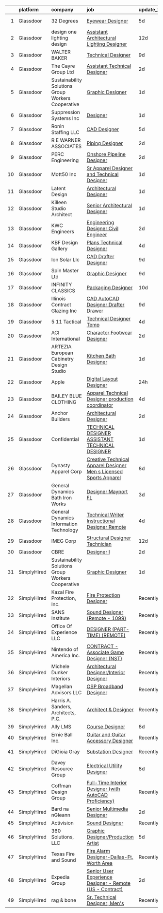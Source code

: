 

|    | platform    | company                                            | job                                                                                                                                                                                                                                                                                                                                                                                                                                                                                                                                                                                                                                                                                                                                                                                                                                                                                                                                                                                                                                                                                                                                                                                                                                                                                                                                       | update_time   | location            |
|---:|:------------|:---------------------------------------------------|:------------------------------------------------------------------------------------------------------------------------------------------------------------------------------------------------------------------------------------------------------------------------------------------------------------------------------------------------------------------------------------------------------------------------------------------------------------------------------------------------------------------------------------------------------------------------------------------------------------------------------------------------------------------------------------------------------------------------------------------------------------------------------------------------------------------------------------------------------------------------------------------------------------------------------------------------------------------------------------------------------------------------------------------------------------------------------------------------------------------------------------------------------------------------------------------------------------------------------------------------------------------------------------------------------------------------------------------|:--------------|:--------------------|
|  1 | Glassdoor   | 32 Degrees                                         | [Eyewear Designer](https://www.glassdoor.com/partner/jobListing.htm?pos=126&ao=1110586&s=58&guid=000001822efa6ac49942864190e6a3c1&src=GD_JOB_AD&t=SR&vt=w&ea=1&cs=1_2201c878&cb=1658645539928&jobListingId=1008012148780&cpc=2F9DD8B511C89582&jrtk=3-0-1g8nfkqndk27l801-1g8nfkqnu28d1000-e171888724c4744a--6NYlbfkN0BK9GXDcakwdiqmeo8o-2GvkYnmPkq7xevAHdeF_847qtWIb67PS4cSEboSHorPJRDQoaqcUy-3L0yhtCuG0Dr00QbuvsAT9k9_vGsKOvIT62hwB4leGfVJbxAEb7m3iG1ynuz_rrQmmFlyplda9327a5hbsHctmm29ZdRUsBLc9kGi8jmAyZaXyN11sPajql3rEeMCfaPl3RQ3wDzmfZ-CsEtaYNEJ2ZovYMAMIiAMZyy-g8OirKip9RGstxk4Cth29SagHJFafWRNMZfCEtGlZqmbRC1EgR_rT6TSV0wV9XSRgQPjjwiLrbdFQnEGUge-jEX9sY-EIE8Z24cA9gS5l8XeW1TuidTqhwpXfesYFH9w8U-r-sIghfBarlC6jpBYNEiM8YLgTSAvNurb9b4By5uzTHkXI4OOWOVwtqm_-vQPnJqK8p-1TF0XktvRzGfIcP-Dmyo4YI9-P4VngHOKsJEnqXjezY86gdI3IbLMPg%3D%3D)                                                                                                                                                                                                                                                                                                                                                                                                                                                                                                   | 5d            | New York, NY        |
|  2 | Glassdoor   | design one lighting design                         | [Assistant Architectural Lighting Designer](https://www.glassdoor.com/partner/jobListing.htm?pos=123&ao=1110586&s=58&guid=000001822efa6ac49942864190e6a3c1&src=GD_JOB_AD&t=SR&vt=w&ea=1&cs=1_b9e47b58&cb=1658645539923&jobListingId=1007997987199&cpc=965F231502A4159E&jrtk=3-0-1g8nfkqndk27l801-1g8nfkqnu28d1000-4c0aedf0e6fda878--6NYlbfkN0AS3oPsAAmCngCu4U51_2RxXyfS7TdWOFtWPOafNW52IyXYw5TLhjvsfcj4TZXJQ1zzH-20UfmQkxAIcMdSZrXDm9Ky1KN2JJcuidamg9Y5Fjz8MusjrzVrZqZC3xmTcMViLY6S1sPu1OtTCAmJZ9fgswCdoOnB-Ca27neAVfFiANR58DfgrARn93_2WRZQ-tZP1mwGW3DQu7eGEKXQU4OWavzy0g6ssSrT3tgulpx22rtwCf2bxUE_VBb7dftU9ONnIHrp_aVduKvJoeDHBhdpDy7LfPUY93wrOO2kM-nqwZIUir2uKdWVsx4wkH5sbvl7Enu7kpVUMmOqZG80-IZ_ahD7rM5zqy_-TPOJY_LwEx-UGJyLkKrXX3k2-mwxZfoDwltD5AwQNl1Ue9IUM-YbAky_kLRbAQwWoQqaXQNsK74G3mgem51nc8mqkNkUHOHy7EA8-40h4yK9fBRAd3o3AeTp3F4D0RnK5Ozp_DEpwVEqxCXQblScI85Wvd3mB_Jdrmf8BdMHPcQgg7_Wmh2huxsvVcpbyfA%3D)                                                                                                                                                                                                                                                                                                                                                                                                                        | 12d           | New York, NY        |
|  3 | Glassdoor   | WALTER BAKER                                       | [Technical Designer](https://www.glassdoor.com/partner/jobListing.htm?pos=106&ao=1110586&s=58&guid=000001822efa6ac49942864190e6a3c1&src=GD_JOB_AD&t=SR&vt=w&ea=1&cs=1_b8acde33&cb=1658645539921&jobListingId=1008005332025&cpc=D5E11A5BC695825F&jrtk=3-0-1g8nfkqndk27l801-1g8nfkqnu28d1000-16b3193b0ede4e7f--6NYlbfkN0A1-j4u96m2xyqoeIWnPoR7_J4x_bs5PQ-S-7T73NKrWs1ICRAWkHF7n2wd2ehqD8mDuGAT67GNun9A0CDmgBq9KSGfgngPpHkvvyaAc0N8118XMNXDUARQgpqAiZ1AtpVDpoLLrYWxJ2obS0RKBKzT3HjfD14k6Li0J2v4QPvvVLY-SKT17o0jyTgbZ5N5XPEoa1uGQT07Ur4egPNFHFGJgYgzRASAGPuDDFAAW8vg7fd2cOTJUhmtGbC58kA8r9-pJviDSgnJ2cNVhvDF-cAbEnE6gYCLgSDC3_80GU1PUCPin_-StYRaT0qyexxGaBZZpIOZ1JplbgYUE4YbEvxLAG0IGGo3wax_hwnM1bSJrAdiMiDqY5ARF37H1UKBgcVMUGkiDwY-LG1Waz5MIppgSQtE_yWA0kQViILKH90k5I98VnuHbsLomLGC9JUDCbDW28nL9B8jjVLI_tKRKX98ASd3ATH4woLyYLXxLfwXIxtch56btwNC)                                                                                                                                                                                                                                                                                                                                                                                                                                                                                             | 9d            | New York, NY        |
|  4 | Glassdoor   | The Cayre Group Ltd                                | [Assistant Technical Designer](https://www.glassdoor.com/partner/jobListing.htm?pos=109&ao=1110586&s=58&guid=000001822efa6ac49942864190e6a3c1&src=GD_JOB_AD&t=SR&vt=w&ea=1&cs=1_4c363963&cb=1658645539921&jobListingId=1008020690411&cpc=88C71AD61D38E582&jrtk=3-0-1g8nfkqndk27l801-1g8nfkqnu28d1000-fda2dd4ec6e10309--6NYlbfkN0Af7IH--f52cTUDwFMUanxXcd3NiV5wYJyzlyk1G5yREYcHNsx28vaPgZa_TGwNprhq9kacK8RvVpo5a9q8FWpFW4X7-XTJzlfTwhv6w9e9iHlhYfJLa3GwERkvHZkeywxjJPuriCQoz4RMhWnIXB_nG_EUB4QCsVgDz-96laUsLm_oodOV4IP7fDnLzAzN_S8b184q_VxNPpqBPgv4qauA8aEQQxvyZUFXeueMwmjaaOekRxi-DFoVVDTOKHfP6ezR-G-4OLscSdGhfhDXEKynLVpsHsWTthgjezA29s-W06mlMiLJHV2lZdPhLOcX7i-uRdNtAdJny5Xs6qYrDEpUY2i_nSqiDK9rbSPSZHWbiJDpoEVilwlKmzd6HgY3sFNTiwTKmp4KII0Ad6tcImfw4oLQtuqAaqIk-aG3EuZZMtBnyL04fJyrIIneGiS24N8BMk8Kdjmr5QIt2PU3sTAi5THJjMIvM9g_yHBzDJ-LZkF5zhguC0-TgDqrq-WiO7aiLaKs06uVkA%3D%3D)                                                                                                                                                                                                                                                                                                                                                                                                                                                       | 2d            | New York, NY        |
|  5 | Glassdoor   | Sustainability Solutions Group Workers Cooperative | [Graphic Designer](https://www.glassdoor.com/partner/jobListing.htm?pos=128&ao=1110586&s=58&guid=000001822efa6ac49942864190e6a3c1&src=GD_JOB_AD&t=SR&vt=w&ea=1&cs=1_936d9f16&cb=1658645539929&jobListingId=1008022285811&cpc=32EE424DE2B657EB&jrtk=3-0-1g8nfkqndk27l801-1g8nfkqnu28d1000-019f68c7207ca2ce--6NYlbfkN0DtdU5R-ToAv2xdkvsd8oJSGFfCO0ehaV5AhNAfMTO2EKkvNUCxhAZVh8FTJJJQ-LBSbytpXPmxJ0mLM8l84vRo2UWrtIQrGi44zkJfGC3AnQeNqyx7D3s893Qjt-lzv12RlHkYPDqg-XyIqYP2T_z-NX2u93bhcMFidKPlRa8IuStN2NtQ4e6qfwH0Y0BYjraf7MUoffbQEQADmmTHMZSLZjeJiQzxndGyD0ZJ6NeojaZP9pV216AojDkVFNlceuX2OMlTZUQLsYi-8TZ4xJERzWJXRAKWDLAHu3u_7BhQwfm9aCJBYDkzltXo0AQaHy3T8-CubVxvutFUGXfFalAm-izz1UzP4PeKEm7UsmdmoYMJ3UGQaisTeE7MTkXC-COwE23wylSvtVbjazwMhcSeE9QqmT-C78DdQ82Sat4X9uS2EPpZo5nTK_a0xs0OALStDmjuwQKNNjm_XaMNPngwKtzFcZEKjZ75QCHnWtHmS0iuGh7ZRf9RajsbDHBK1JI%3D)                                                                                                                                                                                                                                                                                                                                                                                                                                                                                 | 1d            | Remote              |
|  6 | Glassdoor   | Suppression Systems  Inc                           | [Designer](https://www.glassdoor.com/partner/jobListing.htm?pos=127&ao=1110586&s=58&guid=000001822efa6ac49942864190e6a3c1&src=GD_JOB_AD&t=SR&vt=w&ea=1&cs=1_11a48c19&cb=1658645539928&jobListingId=1008023251214&cpc=EE119509A2DB00C7&jrtk=3-0-1g8nfkqndk27l801-1g8nfkqnu28d1000-d0ad6ba0cc52197e--6NYlbfkN0BqMcTGxSmy2DCibIornqcAeUmmnE1iO6zpiC814saN_3-EpAJwwzKbXxZjEuoX6K2IGSu5WPT7i1D_dOnpKIKDRTJwsnUmM6aCgqrpL_0pVe61N3yQHZF9jAyg0TRIa73-3JjoqQIckOVj4qGhD1neHsaPZ9O9uJbFtlDIyKNTnxrz6h6UtnFT5Fkhvm2z4YtEtrHVdM15V5Aqt4QQwaJyb0QW4uzpPK2Sgs66WjlJS8Dnd47CRZ6KdhTTCZSMObmIq2COhzzdId8beCSUbwSRGj9AUWa4lwcRZeqSUBU3HDB7lePyMsl8WFcHlvhlhglBNLhIxtVuzWi_YTfaabUK_0ALRkGKeLk9ui3dGhXaduVKslmAg0WkOyOg9A6GhtAmqdJ-yaS2zJc-o5qVcY20KEOtbT4E5blI84PFHoaTY7pc65_FCKI2uCvHETfrds0LxdnaqkdiBKpZ2zG7d5peDNmHpx-1I0t4RUCgN17GZO-M3vEf-kyu_Y_SdMY5mQN4Pm93Mi1P9w%3D%3D)                                                                                                                                                                                                                                                                                                                                                                                                                                                                           | 1d            | Breinigsville, PA   |
|  7 | Glassdoor   | Ronin Staffing LLC                                 | [CAD Designer](https://www.glassdoor.com/partner/jobListing.htm?pos=120&ao=1110586&s=58&guid=000001822efa6ac49942864190e6a3c1&src=GD_JOB_AD&t=SR&vt=w&ea=1&cs=1_8d7b8dd2&cb=1658645539922&jobListingId=1008012367436&cpc=A5A1FAFC3DFA52A8&jrtk=3-0-1g8nfkqndk27l801-1g8nfkqnu28d1000-f5f0d98785a912ea--6NYlbfkN0BCRg4OVv4791sr4Jlj8qOTFOmq5-M5ibK_s-nQ81gikVAQJmKBur4aNDhrDSqsRYvWukbn7rfNqExK1AnOxvBHBv2iaUJnYNRJ-dYmcc4FgdF7PJFX90Yd5rtfYbZYJX-EKXFG2rr1YboLj9rZwhqftJheUHoCTGdN5NTlVbTlHy0RQPCL_5XP_QOmQTpkY8-5GeLGMXTfx5dLNmPAnXeyeF41QFa_XMgfsglERdToDmQqFPJVb8sAdcXGM0jiNup5Vb6qSekHAG55_uNchWAUFavVLeppX9upPnp9NpNAK20PP7B1QZfo_LR0J1qpeZkTGs2JtdYrkMR788G4AoZDLpPzzxpoI1RXBW39XoH7ebps-g_rbSz92XchdaY_0bFM9xqM2KE27vpsjL5zMwVVezZNAUU-jY4q-HH27ndquQM_GoUf8oi0qciMn8_IIYx7DkhTBxb-Fdoc7muG2Q1_0bL5YRQXqUkWRKyt-RhfqbjXxQR1oN8i4Uqe7tv1GD36VqK8IUHRUw%3D%3D)                                                                                                                                                                                                                                                                                                                                                                                                                                                                       | 5d            | Sheboygan, WI       |
|  8 | Glassdoor   | R E  WARNER   ASSOCIATES                           | [Piping Designer](https://www.glassdoor.com/partner/jobListing.htm?pos=112&ao=1110586&s=58&guid=000001822efa6ac49942864190e6a3c1&src=GD_JOB_AD&t=SR&vt=w&ea=1&cs=1_000b7aa3&cb=1658645539921&jobListingId=1008019947408&cpc=E2C5BE163A50592C&jrtk=3-0-1g8nfkqndk27l801-1g8nfkqnu28d1000-7cde49bf8bacb69a--6NYlbfkN0Bi-g4OEguhQEx4pjzkmulzkFDPdVMQm6g82nLRMcVRUCP1A29PFGK45UTfgv2NbwndVih_z5_gNORbWKEVRzacr99rJkLqNKD4_5iSk24h3kiIN0Lke2IzrxpsMLBbWeXW-FB4IE1ZQ9P8sWijzmj1fz0qezVg2Tpuvh5bVqp3M4srQOP9w7dXm90hgUNVP-wfw9T6ktUbzHLTyolqjTbgKko9ahXK2oMJUL6isp0UN4KCHPGS0f__4ePTP7_1GEtl790I--4mn_2EC0j40cvtYMY-Y4ttONUymFYuWnQ7AypBwqhANJ8uFFAWSFh_GU6oSht4f1dYL4JYV6F0jWfYIlHGC7jCdumslq_zbvUn0RtB6C-Yat0sc8v1sqsFXVYoh4AZQOl7j-pqpr_ru6LhCCEM0DqQM-j9gVg4Xhw_03Ot_UdD6Y47bofajCU3V16ubu9o01H588JdWG5CQL1bBnoZfUazykL2F5ebiORDzGAe1la3PZT7OzoJfYVRFOjcV64H6aH-ZQ%3D%3D)                                                                                                                                                                                                                                                                                                                                                                                                                                                                    | 2d            | Westlake, OH        |
|  9 | Glassdoor   | PERC Engineering                                   | [Onshore Pipeline Designer](https://www.glassdoor.com/partner/jobListing.htm?pos=103&ao=1110586&s=58&guid=000001822efa6ac49942864190e6a3c1&src=GD_JOB_AD&t=SR&vt=w&ea=1&cs=1_d7a9796f&cb=1658645539920&jobListingId=1008019994428&cpc=D6AB5FEBBCFA391C&jrtk=3-0-1g8nfkqndk27l801-1g8nfkqnu28d1000-74af8b054d18c736--6NYlbfkN0BzyIYrTMR_AjNKh_kvAG8N613gtHPANQ3sdLTkrtBd-_2lJjTOPLgnyYal9o_mhV3P7-5JcILHiO-Apak60WrXgsq_GIyQgDqm_-vevQFqTJuwsse3ueYBjddfbl6cvBsBDMAo_D7GVw3rcasWRDXTAcMONXbusmgk8D-BLhAEVD5DzW5X4l8OiiIHqZK6ItDvtR0ZU05U_zw-YsZ25NijRfP5iRjIuprtB4MBef5fDWeUx5jZI8OFDwlIjAfYzSJ8H-TvzaDycgUyutdZDQgQYtIIztZTnU3Alf0F-hqUS4yPrFnVcbvODd0spx1nb3g8z4Wp18C_8RXSRdH_tr_KHb1lDm7ysrAGSs4pdZ5ejmlz1MR5AlMA3SXiUwHOe8slzhanwb4HHyg-I4zNdDjjOfwFbywRNIgtRg2RbJs2euDXtDLCapuClAx1dsy8bt_DD-0kNGufaEWgRi7UUwpaaGIQvVm9clgSePB6H8J_zt-igCTY9sl-ZIsEwbexHYg286RGQ-1JQg%3D%3D)                                                                                                                                                                                                                                                                                                                                                                                                                                                          | 2d            | Fort Worth, TX      |
| 10 | Glassdoor   | Mott50 Inc                                         | [Sr  Apparel Designer and Technical Designer](https://www.glassdoor.com/partner/jobListing.htm?pos=101&ao=1110586&s=58&guid=000001822efa6ac49942864190e6a3c1&src=GD_JOB_AD&t=SR&vt=w&ea=1&cs=1_9205a456&cb=1658645539920&jobListingId=1008023205977&cpc=84F6272240D5A0B4&jrtk=3-0-1g8nfkqndk27l801-1g8nfkqnu28d1000-fd0557d388e8bd48--6NYlbfkN0CvahHJL5dpwIe5nlYo2UZJB8CTXAEl9vJAxrd3EfdRQZCQxlxyb4iR2-K3g2AnPEnFE9WsxuZriU027Q73z5wBx3mqxIYs6SQuroHJStv9_sCo0afY9pHLZhXGxCZW7oNSci13GVZO4hzeubdbdabFnYNWFswLRolKiNUrUnaJ4IAVVjs9r_1o55S3uGEtl8nnzpKjOxWfWgH0gNOUagygJrw6pp4UP0SOK5YKlOMWY4OibHL2_ZRn3Fdc_vankwMkO00-UXUJyLyPV3Uuk4o5x5il0kmktM3xD3_PD8AuHEYfYWRL87Z-0WxKsCuPs_bqpnsZivO1NXgHBhnhAdXVcvXe_M9iWee2fMCkrCCH-OvMuphT8K5yFwgtmsaDbCRzYVoGwbNJvVkQ__H6-Mx1M-IlHqmjL_2rdt_N0K2aO_e49fZO8WQO1GS5E8m8qRKxJj5JQEIubZubJN6Eg-ptzQKYqQKQr63nIy7zfQH2qXp3T8fWcFcahiZfbB4bsHVC8H6XvoQmiQ%3D%3D)                                                                                                                                                                                                                                                                                                                                                                                                                                        | 1d            | Minneapolis, MN     |
| 11 | Glassdoor   | Latent Design                                      | [Architectural Designer](https://www.glassdoor.com/partner/jobListing.htm?pos=107&ao=1110586&s=58&guid=000001822efa6ac49942864190e6a3c1&src=GD_JOB_AD&t=SR&vt=w&ea=1&cs=1_0b4da6ae&cb=1658645539921&jobListingId=1008023742757&cpc=52725735DB973D8E&jrtk=3-0-1g8nfkqndk27l801-1g8nfkqnu28d1000-6f8b05e5382d3198--6NYlbfkN0D5EoDI19pzLD_ZoAvoqM1-O9qeTV9KvYbDAr1-bMzVcQf2IFddxPxdSu2c9cH2Ky_-jkPFuR6YPnPFv44OrvXOeH1O88suXTP385K9pinhdENiErGaL8WO3A29A_FPDPGtIM4arhZRwhIy_E9gucNS5DPs3Si2tB3byhPqwLp5_07b9-wvQ1a9C_qqPkvL_rnfZfzIb4u8AaBwOcGts9Qc7Iy2gpsZBmAM29Rhlwe8H53veZ6nl-0RtG7fuK__gMGYAjepMTNrpBrn2tjIUjlzZ3ZP68Ooqeoyx8nLOJPmCAOo9H6trkYr3PQ7LC9mNLPALhR0ldFJsUms-fBe_90lqUCoXOVfz_1J8F0L11K3-8dxoUIK9ClE_wT3ZciFl4aTtFLJFLg6J5RDA0M6OPeFdQ6bhTye1a0gMDWhetgz5KFFKxMc7tihlGdvZPb2fCvgwGlaHSs3JRN48enCZMeEIoKqFQ8Z2md6jFvrs9VPxv-gYeVawIj7-1qEiLyhRvkXLTVLb9wTzA%3D%3D)                                                                                                                                                                                                                                                                                                                                                                                                                                                             | 1d            | Chicago, IL         |
| 12 | Glassdoor   | Killeen Studio Architect                           | [Senior Architectural Designer](https://www.glassdoor.com/partner/jobListing.htm?pos=113&ao=1110586&s=58&guid=000001822efa6ac49942864190e6a3c1&src=GD_JOB_AD&t=SR&vt=w&ea=1&cs=1_bdbbba46&cb=1658645539921&jobListingId=1008023297178&cpc=7EF4045EBFF25D00&jrtk=3-0-1g8nfkqndk27l801-1g8nfkqnu28d1000-041f217c2377307f--6NYlbfkN0A953Z9EfJZc5Z9y7Wb0NkuJO-5BBnqXCJSieP3bN3oT3pD2vzfTR735dK-UEJdLouee40J6y_dOz5gXnCxL-gIsryEYjFoYxLhQv-U7vCmFQ77iwfbPYM1YVKRjaXzGkVH32hk346_HA7Qgqnp_KjEbxz0-NyJ3ullPPebvzHUTUs5YfRbskRUhoXJQk-EZFqFXr90D4wNb0dRBjHmad3uVLWjaJpzMa6uS_Aotg8hcBHaN9kyhINzBiE7TUu6BgIOdC1An6FAbcYYM1p9ZpUbudoryaN0-L9Qn5xx7_zalM4X3cx96EZGOa33okKeq_sTILEkFn_K3Dd97DAPvxq_VymVSUYC7egs8PiuhKO_noi653xANPpbyPuarq-_tMwGPN9ivza_-q_PiD2fiJSEhDVvFgXDTeaQuFwtEwt839J1iNnMhRd3ia4cFpI22hMmWa0qfSXktWOXRJIXZFuL1Q838XvVdHn0RrOBfK4xpNneFZNmUbMZ5X5-VQlgDwB1qUAisPQD6g%3D%3D)                                                                                                                                                                                                                                                                                                                                                                                                                                                      | 1d            | Saint Louis, MO     |
| 13 | Glassdoor   | KWC Engineers                                      | [Engineering Designer   Civil Engineer](https://www.glassdoor.com/partner/jobListing.htm?pos=130&ao=1110586&s=58&guid=000001822efa6ac49942864190e6a3c1&src=GD_JOB_AD&t=SR&vt=w&ea=1&cs=1_3db6fa96&cb=1658645539929&jobListingId=1008021508160&cpc=18B9B60E52E5A655&jrtk=3-0-1g8nfkqndk27l801-1g8nfkqnu28d1000-d97dd09f78cb1676--6NYlbfkN0BzyIYrTMR_AjNKh_kvAG8N613gtHPANQ3sdLTkrtBd-_2lJjTOPLgngOB7UFadsqZEQzM0ZScrUU3NV2in_8h6L7OdMQXKptdC7LQC4YCGuIyur-5KCkfEMkw9OYfy9lW-qhrVSfeO8OnuoxnXm5WVTs_qnhqe6SMz5GypkoHDhOJ9CSG1KVYS-zXmDZSyRvWDmGz8adI4qxuvDSbgAmEkJfVFFLKyiPM0l9PyXXdq_J0_YrQvBen8OWdbBOGKsxKwn9TONHPPBwO2U2HkI65-tWf_8OhHCK9zdWSxl67Q4oUwjkX4WvXmxK0vP-A7hCYKjEDUusWqP9gH80Mu2CVzS5XGyJar7W4RyGokRX0hB_gRdwSwH4-SXr-a3Am9LHOs9Bzm5Opt12vP3D-hO4RP9lZ1CzaAWS65PLnNXSc_DnzM1CvZN8NzZvoi2i8owQnhs7vttZcNaM-7WV1whBsH52Xv3a-JERR-SepN1cbH-NoYxLvbOtjyiAThla8J4LGXP7-anje24Q%3D%3D)                                                                                                                                                                                                                                                                                                                                                                                                                                              | 2d            | San Marcos, CA      |
| 14 | Glassdoor   | KBF Design Gallery                                 | [Plans Technical Designer](https://www.glassdoor.com/partner/jobListing.htm?pos=102&ao=1110586&s=58&guid=000001822efa6ac49942864190e6a3c1&src=GD_JOB_AD&t=SR&vt=w&ea=1&cs=1_e3d78104&cb=1658645539920&jobListingId=1008014386807&cpc=C1D13FDE3EA2B7B5&jrtk=3-0-1g8nfkqndk27l801-1g8nfkqnu28d1000-a02719d663393077--6NYlbfkN0DVUcvT_sFMWIqL-DkMRsFTI8OKhNrpxs1RTlvItKB_JgvqPGbKtu-B7ILsAAjGJYZsPgJR5Z7pJbuTTyH2iTIKvPdxo7mj6Tp9kh4rR9410Qxi2gNPbLo3ujD_dw6Dm4B0TcKkyWE3pZ6k-mB0m8eocAhLKJFRqtM4ny-J1D92y_AjJjUTRv7xwtS5TQJXsFUD-pfE1ZvxsNv7RxyfhVWE1_0nPIBUK0bgmt_-LXX2T3xASVZfjqLaPG-sofDhlOMhCuVmKps5WCc7cSWDNKP_SMAd3ZKJMeDZ6xU34EW1UWJu2PVycFjBgeVCK8HhWNrVK9PreFT04CkLSOXVsYJ98NRmyBAa2j0k7-TDJGRsoJ9zHAWau01Etbwu2ooSGyitCUZGbjQzWnLCWzwm21g5zmefVwi6g7CN4upYuziEOHPqnwwK4sUGgno7yJpFDvESQ61MOwYPN8vWDuPNaJEGPp8TfUltsNfzBWHQOM3BAa8XsxNqgJxOoR3bCk7eCxs7xPCq-k5TIw%3D%3D)                                                                                                                                                                                                                                                                                                                                                                                                                                                           | 4d            | Maitland, FL        |
| 15 | Glassdoor   | Ion Solar Llc                                      | [CAD Drafter Designer](https://www.glassdoor.com/partner/jobListing.htm?pos=108&ao=1110586&s=58&guid=000001822efa6ac49942864190e6a3c1&src=GD_JOB_AD&t=SR&vt=w&ea=1&cs=1_9e1b6b5d&cb=1658645539921&jobListingId=1008006384490&cpc=60C6108625952AF3&jrtk=3-0-1g8nfkqndk27l801-1g8nfkqnu28d1000-4bcdbe41f51d7c66--6NYlbfkN0AltJ253pYd7wDA5Y2c0vzit8wethq8AtlNTe4srNQsaAV7ZqsBILNVLB7WjnJUqRYw-Jbyi0sxbSWKyG--0R1NekdwuZvGHmiYTVXIQL0S8g91UnC_H5xx3NLyh-SImS_mwaM8wTLUcivmx1jRzm-VEjjUO_9pr86G4ulpNKBhkVewb8OOCjvGtakzWGt4yLVs5sD-SLhGvaV0MmUWNm20DDARRuf6OzPM0vERKyrr8vo3BSY_AvdXfWFzMitp4Zk6pKuEQXqcit4QCEIf2AC9Jk7wn4PpByrS4cX3GUqyKKGmPwq3j0ICOld5hbbS6TPCCl0lG0RGhCqYZjbRrW-x_9jLn-kDBnXScDNx2WyrjAUj089bpNRcfOvJE3pnyK2dTRY52kBNA4qRRsSFO0vSggU6zz9vK1DZODRCzUDtTON6s0vD1mti3CGjVx_XIngVlNJsPdZvDc9tl5JxaKl9_5rI90CpkUB0wQZ0HjdjWhEGc2X1fIVdLVGEqlegu0F9T4A8M0tw1A%3D%3D)                                                                                                                                                                                                                                                                                                                                                                                                                                                               | 9d            | Provo, UT           |
| 16 | Glassdoor   | Spin Master Ltd                                    | [Graphic Designer](https://www.glassdoor.com/partner/jobListing.htm?pos=104&ao=1110586&s=58&guid=000001822efa6ac49942864190e6a3c1&src=GD_JOB_AD&t=SR&vt=w&cs=1_edfcbc6e&cb=1658645539920&jobListingId=1008006194441&cpc=C323FFEC8BC2DC74&jrtk=3-0-1g8nfkqndk27l801-1g8nfkqnu28d1000-89f725ba411851a2--6NYlbfkN0BvH3A8keRzMSHNNzpo8GRtlYiokHfs7hRv1iTbqYJ_v3EUQjdtkMnPMFLtVYawuvURRB5lOsxemCJH8Wi1_kXTK54QZo0iJrly-0b7w83BQ_iviPIAJaZWw5KoUGuYM0CbHyyBaYeu5Czi1Q2-Ewp0CCpdF07W0apBDOLdTF2YLDloD2n7drDX5YQTTE8dzv7VypmDTEI2heMEhrB6bK6fER2S4z6gtoJfR0PoxLJWmCUVUpjqXXtOS4kkQMa87A1_JinbF2ZdmxkaDClFxbhGIpUAPe2ursLwhl8q8skLcZD7XouffrxPu-NkDETMbVSHmdfgnDZYl8xkYPHBqxK7BxiruIoaZ3rgFhMCEpc22Pipi94izXg0Yme84AjPZYhLI-yCpFkrM8fnz_YTMj-XQc0H8dUQGK0g8ZaRe1eAw6wNYuFKboSgPxuvfOwNRusCTI-9V_Tvo38IOH1lr92RqBVYA_n5ylJReXvlasFkxK2lZkxBIFye4thCd24tyE7ZCGZ3IfMvh6-SAw0563JEBWqVkHrt2YkECioSz__EpNnti1WbdSIbUzw8gfRAxospRf87_wiiTaQkwcL-hTJSnTrPylTQMCJGXh_mxIoOVzMOMzbcL8-1rO4CTRgW0xlh2cvm_9yjtWepfr8roZaoW64ngEjQufI%3D)                                                                                                                                                                                                                                                                                                                      | 9d            | New York, NY        |
| 17 | Glassdoor   | INFINITY CLASSICS                                  | [Packaging Designer](https://www.glassdoor.com/partner/jobListing.htm?pos=121&ao=1110586&s=58&guid=000001822efa6ac49942864190e6a3c1&src=GD_JOB_AD&t=SR&vt=w&ea=1&cs=1_151bf2a8&cb=1658645539922&jobListingId=1008003248464&cpc=90C4CD7F4113B630&jrtk=3-0-1g8nfkqndk27l801-1g8nfkqnu28d1000-504714f0395775da--6NYlbfkN0D0kox5IJ9n1rW7lDX6sDEEvovKbnKkP392s8yNqBR4q3JDKNlx0rFLS0lESq3rjBkpnMNuDuOzbpxke-8hrOOnWINQAX350vW-QqOEUj0aDI7roJghx9SjZ866AceTtrfvkXYZpSDA-IIAbFrOSoeqVLDbisQyRFQIYN_RKRw5xe_T8D3hDFxcJnXUO5Tojj220bNYxNPn2pOmXpysOSMDIDo_DnLXW7A9yQgtAuhvMqfSgOgBKAeUOgXN8Bdx4K8p4XogazeWpuOXLxHjuVWSm59OA5LHw4rcEIGZHwyLiRnqZBxOTd7sj1z29_BjDEHoldy4jxu_HHgwXyotoofmNLT2812au-9rySGz_t9FgNee6aJUPlBHtr9HlJJG8_0KbmNpmiu4rMuChWbtw01VEX1uhS7bZitwupzFS4X7-XR4II2w8vLIbdRPlIPl6Y1XbMQILgFkN6A5XO17nFrgLx6SupICeGX4RXCR-YOwn2kP8bvukzTfEagC3FPolLk%3D)                                                                                                                                                                                                                                                                                                                                                                                                                                                                               | 10d           | Linden, NJ          |
| 18 | Glassdoor   | Illinois Contract Glazing  Inc                     | [CAD   AutoCAD Designer Drafter Drawer](https://www.glassdoor.com/partner/jobListing.htm?pos=116&ao=1110586&s=58&guid=000001822efa6ac49942864190e6a3c1&src=GD_JOB_AD&t=SR&vt=w&ea=1&cs=1_dfb894fe&cb=1658645539922&jobListingId=1008005591946&cpc=8638028904E281F4&jrtk=3-0-1g8nfkqndk27l801-1g8nfkqnu28d1000-65c518d59f8618be--6NYlbfkN0CNayYzF1mBaI40OgT78t3Q2d9IxlwDzhsYR4HK7epYUQ6uENfBpi37lEVZxspMZ-DdJsKakVg57fQY--0HWj8gc3CmsfGhdlVHnsqX_JvCArMEWCB0ekstTzWroSnQpa3oydzCdWKvAV5YW6fW6xjAHGMOuRa0l_lRUkkt0DVSK3XIZ-VhSGLweY1xc9vZmQ1BLhmI68YRIAnZWV1Vgo1t4q3s_GhjnrIL0sqj2mldSiKk8GyxJXO2FlpFX56xQbV7AYCoooiytNjsncJmh3TndhoiVVSHbd0PveayPo6-Uj0uSvO2r1TGt2RYPDoyWQ0vI9Sp-RWKLokE2PhMDNuMTZA9T2YHU7MpprwTGKHGM5xdYeW9GmmLar7x779ZZutViEdykbeToE79m8pMSip6y34sEdvlUDXhcaEtShW-YWhITFurEV8Jzsgk_aTAaw7i7Mqe8QonjRxyZK2RC8ioS_fw_CoPyCMxDIedGf8gkTTq4kxyHOlcOgy1C9nFQ2xe_zq-Z_ByWnHruS97Tp6N)                                                                                                                                                                                                                                                                                                                                                                                                                                          | 9d            | Zion, IL            |
| 19 | Glassdoor   | 5 11 Tactical                                      | [Technical Designer  Temp ](https://www.glassdoor.com/partner/jobListing.htm?pos=124&ao=1110586&s=58&guid=000001822efa6ac49942864190e6a3c1&src=GD_JOB_AD&t=SR&vt=w&cs=1_11d6854b&cb=1658645539923&jobListingId=1008014677003&cpc=AC285F3A3ECA6BB0&jrtk=3-0-1g8nfkqndk27l801-1g8nfkqnu28d1000-7d43e1f6d02ee829--6NYlbfkN0D6KkuCY15rIuO4yDBIdTXqpEaovYncxkn53Vcrfk9ZM5wnFUFug3bUOwzVVTDFWhujIoEgxjkmGVcQiv98dVSzLZ5P9d9R9_wpeQglrvZg9Cn6m1Ioih7tI1KCbkP12zif2P26_c5mAV_0srGzGMfCxIJleLWQOsHXNCOV8mBB0Hxbxhb6sZgY_Y2tUAe9vcZRm6WQp4QK79J4vB1BZ2UQFs_8TWuMOS_Ht7HG2FLN-nYvTi91jVUO3BYw0zazSsEj_1oXRvTmdoXX1Pc7yyVFmY84MDTo_XOay3IQ56ZW1C5NLcjZmlWGXb5agsrW0_yZDbVuQ2_kg0AzS-m7vMw9T6lY-YNheQKj4YLUEl7e6l3tfJBmNNkLrh6Z2JQIWSt6Bw7ipK1XYPTeUvtluBtC9t0bFvoWkkzJ4mAr7MvQCBdMkBDHjssCRtjUpreGyGAqdClIecpCF6j-o-yob7VirG9XKEhIiFeL_ZiBbG-FNpLZVR_-yh5viHH9mv8hfr7RBJpAFOYXfGaR9VcTFrOJJFyhntRPFHgw_U-ajY-eg93RyeyKLNjVG25bM0hANoqAVH2QN9PS8-K0TYqSqvVg4Kv-fQNWdccnZyRHjQSBYrGQEi1F9yri2VTo3ggn1xnu38EO_GIMWqSVgtpijCVMCDGsRLX1IwjMWEoAKyOxsREEablPqPmKlGIyuEBGqbihzTMRoEwyb5zufjGOa75YtNK_KD4yXUT3nNdE4YIpaUTz6EDgTjxXuff2opuE0lpYcqY_9NX5aUnfQ7okVFA3D76tGDbJv4I%3D)                                                                                                                                                                             | 4d            | Irvine, CA          |
| 20 | Glassdoor   | ACI International                                  | [Character Footwear Designer](https://www.glassdoor.com/partner/jobListing.htm?pos=110&ao=1110586&s=58&guid=000001822efa6ac49942864190e6a3c1&src=GD_JOB_AD&t=SR&vt=w&ea=1&cs=1_167c72f8&cb=1658645539921&jobListingId=1008020711180&cpc=40021B6B9FB64F38&jrtk=3-0-1g8nfkqndk27l801-1g8nfkqnu28d1000-9ca67d59a480c71f--6NYlbfkN0D4nuovUOU2dPryPr7-xanE7ZFWASvaSyNm3BqXIbrO0m-hQ1hxIqmwoTNy7yy4SWxu6W_6kZf1hNDaR8myyeIXGwmSWBpCfwslxT4v49ACyPr87cLkNCHoAm0rrrwHf8o7DUIv8jco1N6RWaXDA7aLEIw-B08LtYXrUmiiji4VzcjGaHQDVQUKKDjYzeCpF3t92LOUc4oj3UTMZXvdXV3nD8YymXErTNbsrZ6rWFO8SMc4taDJv8XQaoeYbA1wQwC598nlrYei1aDOY-pcIy0vY1mAXVgWsK1SQSZbozJXDfMlE0u-3_SeaxmjC8zyH6aI1rCDkpThtIHK9fwOYRhVlfnohEWdbED2l-VGFt7DwX4pVBbKh8Ziw6KAM2bf8CFOvZMvNKpWRS-MLbuNoTCUjNIInJFX388WaeOYUn_E6KwRuVgAhhoh0AryYMtP5VenHRAoBE42-Fr8s4q0PdvkXFGMy71j8HPqw4mfYV8kUYdGfwi9OqvclxxpAbCyLg6IcpEIWTs_Nw%3D%3D)                                                                                                                                                                                                                                                                                                                                                                                                                                                        | 2d            | Los Angeles, CA     |
| 21 | Glassdoor   | ARTEZIA European Cabinetry   Design Studio         | [Kitchen Bath Designer](https://www.glassdoor.com/partner/jobListing.htm?pos=125&ao=1110586&s=58&guid=000001822efa6ac49942864190e6a3c1&src=GD_JOB_AD&t=SR&vt=w&ea=1&cs=1_1151a0c9&cb=1658645539928&jobListingId=1008023336212&cpc=63E4514951618C5C&jrtk=3-0-1g8nfkqndk27l801-1g8nfkqnu28d1000-349d96c9375f2ed5--6NYlbfkN0DXdKTLArHvz2NSrAWl96LbATcDIH2Z-Kx-Jewedsb4MOOo7TquYAp6LAKhrIQU_n-KoaB5D6yFahFSul5TYGycpsOhm6sfWoZShLm3LmCeUOZrweuwURU_A1jiZdBDwT-c84aWMQO15ueZ9jk2KqHV6AIEXfECe_x0iB3vFTY3_9hnuTjxXms4G3OmQKxVKN_LiY1bN_gWTlIneeChg4CRk9d7HujYo1M_DiFJe5xRfsJnwewr5iewhrgtbuXnqqVvHQ3DYOOy8YYuqC_DJMA2OEGO3jHS6RdSA7_yLd3bF6sT08vZQLtbs3665UIT_J6wPRl4LrkG8fYVl1cFefWimjP-TiIKsNTHz7fkff5qTOV7Y-JqhaPHsWkXhCAd27HKbOyA3qpvgY99WJjbdkT-GQu_9XU6VU2cGu4NIS0FBvzXkfB_PgptYj9mSi4ZgG91W-j0jgCH4gl9oUSsLzGgaU2iRls5P09HbEus0nvT--3dlS_Br45o0Rdcl2uBCP2ddF5mtpsGDQ%3D%3D)                                                                                                                                                                                                                                                                                                                                                                                                                                                              | 1d            | San Francisco, CA   |
| 22 | Glassdoor   | Apple                                              | [Digital Layout Designer](https://www.glassdoor.com/partner/jobListing.htm?pos=122&ao=1110586&s=58&guid=000001822efa6ac49942864190e6a3c1&src=GD_JOB_AD&t=SR&vt=w&cs=1_0d68b95a&cb=1658645539922&jobListingId=1008024922097&cpc=48B9F4758953335C&jrtk=3-0-1g8nfkqndk27l801-1g8nfkqnu28d1000-424390e584b2d53e--6NYlbfkN0BvKrLyj5gPmtZO9T8euul8TCxuuKNOtzRJOomxnwSEodTz2Bc-sPZlSXfvz6ygy0vCs2L9kcMpn2yyBntoSJ2AWeh0iqo3pEln1B96TiCk1C3Px4u08PU52jUMAuaibMmO7ZyNroSZUqrXG_k6Rpel_4jMZN7AmipAB6j6vaMbfNNRm3RpPQjpxL_5biGbomfZTdHseLHe2PhMWrmboB_9mIr4cW8lMI5odzwWpHlOVz9E2hVCmOlfM9G5CoSYzkBzsZojf6gy84y_h9v0QgrOGjzLUl5YbnL8ewmevLSPCPbqRmDO7_472a8MbCnX9yEPgRKhd6pczo91sCbnj4iLCIVI6C5CrcHrFFYzWGwbgvxaG8OSgq_2F2zx2bJYgditWGrvvkSQtBCZrK0oZnIM_bZ941lb-o5dCwSqwOWdFtKvuCZqwtN4t5YGwha-Iu0ZAaYEFH7OPyEevppeljwC6AiQv1hBRJjTuCkBr9YO9T2-L-vEdFv8ewvS6J-G2tkdk66VMRaUmRush4i72EbRm7FxDcZcFT55tIULGpJCeIXnrxmX5rrTD_yHsPcHvetnJsRb9bfjznLxKIBxyy6-y21OnxC7Iu6d63umASrwi7N7AlOWNWRTEkPrRdMNrq235RsHB3ST3W3rdhGnfTHAu1sdck4VD8PTIM3mDSOR0NiTs6DEa1m_9psgt_71OVVYJf0jqYiHoaA03Y8stXCJiK_aNm_7XXyjmJF4TRqjonC0o-WXqVNmmO3Ryi05gPLvLuFHIzIGbqtIwGY-5urfI1ETGRfU5yj4B6oz4Xw6cyUxaPG-yVNG04fPrsQyy5-dXotYTm-AB-To-OTY_y7dytvomlcttKNjJM8gUm-oQh2myAaKFRBaDhD4gi-e3DFmd-xjJJTbCaPNy6kxu4mpoREg8AorqzfN3PI0yZ1JaJ8OQ5gAOFqCJU_0DzG_xz7lDFopGZPvYg%3D%3D) | 24h           | Austin, TX          |
| 23 | Glassdoor   | BAILEY BLUE CLOTHING                               | [Apparel Technical Designer production coordinator](https://www.glassdoor.com/partner/jobListing.htm?pos=114&ao=1110586&s=58&guid=000001822efa6ac49942864190e6a3c1&src=GD_JOB_AD&t=SR&vt=w&ea=1&cs=1_e269fefa&cb=1658645539922&jobListingId=1008015178127&cpc=2069669CCECE0501&jrtk=3-0-1g8nfkqndk27l801-1g8nfkqnu28d1000-42036016387282d1--6NYlbfkN0AtlW_omU2Xx3W-19HQ_drmTKCWebiHnmA5lS5PDL5G8VZrnQuVcD_rzQ8NbSYWTamO47Q3YFxmMeLo51UCbk2FTmwxCLwl0xOxVDM2wdqjSYAwSY0BoSDJxILfciNqVGoWkmUAG7e4yGOq8xYwKwNVbtudHjLTwmFIpcQ0zYQr8pnqDnkQyFc8oeYAVkgup2pGDjM6FBbb3N-jbzoNEgDoje6DSBiMTC2IBfzT7bYONCHyJLxiJfpBv5o9z77Ld9fPuVb1iuzu0sUCFFG6qtUXnq6paxFUCyLACiN5ekAAe2D2krNJfewCWqX6JOIAqLrXGpD3MI71O6oCTKtvHCU_Q5J4jt9Tx1N3U-NqnVRl9tcKu6-nvx6HCr1ihEqfV9UdWzdIJbnOinrw_ovzk9i1tUNMXlaEpSjchp61l3Bc6AsCdgGksxBbRjPBiCqnUD7nair5C004eiBlqWiKiKbUmDDtpj-ejTxYJrp-CNhuj0hDeSnvIdMm4fGtU23PHtUSAjYJ7_5wA-MeprXc9g5nqgu8n7nd0QUaDOD8VkTIWw%3D%3D)                                                                                                                                                                                                                                                                                                                                                                                                  | 4d            | Los Angeles, CA     |
| 24 | Glassdoor   | Anchor Builders                                    | [Architectural Designer](https://www.glassdoor.com/partner/jobListing.htm?pos=119&ao=1110586&s=58&guid=000001822efa6ac49942864190e6a3c1&src=GD_JOB_AD&t=SR&vt=w&ea=1&cs=1_71951a9c&cb=1658645539922&jobListingId=1008019770944&cpc=FD0C804CFA90C8E1&jrtk=3-0-1g8nfkqndk27l801-1g8nfkqnu28d1000-63fdf7e63976f2ce--6NYlbfkN0DZZww-p_mr8GWlqIRBY21Wjl_Fk3kglyx5_HcxykVqwaDFSJjVlUl454aCHcnRnC-GL5sOo_xrgnlQFU5uu0RgdkvWzUDh9oNa7oO6QRhS45cJ7a5Leq6JDs8hrorIvYU4OrF6PfNnkbuJhAXVq3Zrh4j1mu6lP50Yt84SVLeywrnKh45U1owsY0x20Pf1iB0ytvocGbR2MaedjDAEN2ZSntIKFwGjaJDquD3wcC1oe3CMTkZ6hk6PZVX2HvfbNYlLzi0DgULh-bpMlZ4hVc3SR19XK3BVUEjq_uO4Z8MEaGKlEBKlp-CBmc6PRf1Sy-PuhLgiv85HAnGj6WIPDpsuw0sQ-YEfBlNZ_-w0B2LChqCcM3vwMCouYEALtYrsAEJStfepfVmxVXNIf-vjMFvXg1ZqcyexvWndYiCVhYsLC7rtBbKIm9fQWGu6Ig4wILwYqNa9mvB6rIixShrVLOo4kg27TrpIa2kUQLLLDHWSfZDo1inudMuNeU1xYaPWBum6T7KQT012rw%3D%3D)                                                                                                                                                                                                                                                                                                                                                                                                                                                             | 2d            | Minneapolis, MN     |
| 25 | Glassdoor   | Confidential                                       | [TECHNICAL DESIGNER   ASSISTANT TECHNICAL DESIGNER](https://www.glassdoor.com/partner/jobListing.htm?pos=117&ao=1110586&s=58&guid=000001822efa6ac49942864190e6a3c1&src=GD_JOB_AD&t=SR&vt=w&ea=1&cs=1_0d982f05&cb=1658645539922&jobListingId=1008023294949&cpc=973E6D846143997F&jrtk=3-0-1g8nfkqndk27l801-1g8nfkqnu28d1000-a35d59d3d9965b2c--6NYlbfkN0C3TLoOAAZzZrCC5ML5-FrTrJrKKxKvvW1-OVhCk_ag4Td60kpzFSNkl8XfaDOhZ1L-6LQ5MkS4N0b_f4I4BxXv9JCTgOYROs0jD00XjKu1fEtPX5B9EIKQCUBqEFZidRX8j6Eee90I_DuJEh9XF7kf-sl4FiZEhosgIxvAkGWSa1s-MUYiedj8mWPcB1rxlDE2TU5ad5LOwKGTj6bE1SkaoZSkwShGlzvBBQ05Ha1oY7HmVd9IS-Rc3hEhkExe0kKcEBB4hlU-ZmD0kXYbV2k_YUtHo3KKeieUvfgXjIq2WdEYsQ1I-oXjOc3qcTGt_P9FgALLUNdfkOa34mltKnMiH_9FcZNf5wbBl74UH83VXDZxsf6s78F7CIT1QPPZc9SMmAO1poJiB5q2H6Ldz9WuMzDYtwAq2r0qWGAJZPkkiW-_YB9BrrVhBKyELX9x6lIUld_B9xQ_Nzrwn6CamqgQVkzFnSBGGAvFL3ogAOfVkpyiXM1IpmM7bMUdQmwlW9353jRfRD7tDg81tdE5lfkMDGdrBktgby099zB7BNAcVA%3D%3D)                                                                                                                                                                                                                                                                                                                                                                                                  | 1d            | New York, NY        |
| 26 | Glassdoor   | Dynasty Apparel Corp                               | [Creative Technical Apparel Designer  Men s Licensed Sports Apparel](https://www.glassdoor.com/partner/jobListing.htm?pos=118&ao=1110586&s=58&guid=000001822efa6ac49942864190e6a3c1&src=GD_JOB_AD&t=SR&vt=w&ea=1&cs=1_11563e4f&cb=1658645539922&jobListingId=1008008395073&cpc=496C5EE6B32F83EE&jrtk=3-0-1g8nfkqndk27l801-1g8nfkqnu28d1000-5a7ab51145e85e59--6NYlbfkN0DAwgduWqBP7ymGN-lTADpinz2i-23XbRAyg5ywqS-MDfYRIU0B2snNI71e3mM2as2qiy5nTxh5JAbKYGUgjkO5eC3xOTXZavoGIRpNUU0q7NigTHDvCXelEe5BT8aFvzqTdeQ3MZfuwRqF4c8jtGJ-wvBfmZnkdP0Zio0pphInwMdsmNPgoNq4TjA1BPBYN6WhMn3HWKmaXraVqLf9DXiknt1L6Oa4vNt7A2Y8pMxzfvOzqRza3xLzLwVE2sKk00w4hLwDm7wZT5jQUhQj4dnoXSIid0_6BpL0pzSXvu16JDVFBYd2OuZnCtD-Y0hjb0ijBjsb-QOGO-GG376QS5BdDR9AtLeitPaR9jNqo9k0YME5muWtpiwQGNVQHGPWBGZMJYiTP7H21JNr5PKGK8JqqbxpijASTmCO0kInaDLzkx5OdlFrGJFW3Ru3-XCAfZNIcxu0_SCJIXcMmbPfGDwncgdDlk-5eiZSGbgfsRn3ev9YbeW3CHr5vNl6o1c5mMH9uroUvh6FDNakB0ubQS_oS4QjNO1jGoSvur_MzBPuab1FLZorBMpnBLcNCvR5OIA%3D)                                                                                                                                                                                                                                                                                                                                                               | 8d            | Miami, FL           |
| 27 | Glassdoor   | General Dynamics   Bath Iron Works                 | [Designer  Mayport  FL ](https://www.glassdoor.com/partner/jobListing.htm?pos=115&ao=1110586&s=58&guid=000001822efa6ac49942864190e6a3c1&src=GD_JOB_AD&t=SR&vt=w&cs=1_19ac7259&cb=1658645539921&jobListingId=1008017552499&cpc=F0881FB4B112A732&jrtk=3-0-1g8nfkqndk27l801-1g8nfkqnu28d1000-c2576852ca2f4200--6NYlbfkN0DPh2sTwpdcZh393BWnaf02qbTrlvCYFzQBE1-adOh9432j6Q-JrRwzh0RzslcC2TOqJ9ht59iXe8OuKhgwnk7tocrqmWOV74QLsr-FkcVU9rfNNxdp8EWJ0LGM-Sa0pAuzNl0CTRP-L8KiL_Tm_9oaxc-tS8FkpJBQDFeBLiwVUqIBdGxppiU_3-2MgiAV7_GzgAtzKO26M4tWZiSdBTc19d2LlyG8ehaFzkfFVa1jyRcN2SSgCFcdgENbJNiFRF3AcAzUypF8QHffSL5acz9yHnJwBFIoXYMagCTmNJNkSVb6LsDK18hEfw-M-93vSXi1a6pjfGBCRLKRSDkYt6i4xc5lLooKvK12kP9P3I-4yioFy8j7NQhJ51EdAWAu7rXYCTCN9UsqgfeFYeaT-Qb1yKPkV_qom19NfyKsRr2xYNRk-oTTSKUB4p1ZI9OJzky4vhIFJepAukTBh_yeUuSNfC-O7-9el5SF9Sbzdf-7MwyPVoHlkk7YvSuSQm48mRtTvXH9WnpSp80Nsd6kzHzB3m_pimjHCsI%3D)                                                                                                                                                                                                                                                                                                                                                                                                                                                | 3d            | Neptune Beach, FL   |
| 28 | Glassdoor   | General Dynamics Information Technology            | [Technical Writer   Instructional Designer  Remote ](https://www.glassdoor.com/partner/jobListing.htm?pos=129&ao=1110586&s=58&guid=000001822efa6ac49942864190e6a3c1&src=GD_JOB_AD&t=SR&vt=w&cs=1_20c8bb80&cb=1658645539929&jobListingId=1008014977120&cpc=26740BCDE5E48596&jrtk=3-0-1g8nfkqndk27l801-1g8nfkqnu28d1000-df21cb011ab02caa--6NYlbfkN0AUQZ8Asas8Wm1wDdnz5O06L7oB7puhrAg0PYDUnAGveRI2UpZ792dDT-aa0VKOkLEkTfpHpGp5JWDozHufiXrp22Lpk1ZOoYeuVlGf4lkIWJOpuAvrRA1A2pblQ2P-rtozmWgY1e_m_L4Cy-F5xZB0HV_MvoKxaL6t0xV4o-EuYAiJBtfMGTsBeQ_N_qDI37x9uOZcI_rryWKwIlqpwIozr-Vq_8NmzTgWA5SfMsvTGnMnuvSR9EEgM0TuGCzV3QuMBeWVdd10I9W5-kfzhKSSkdF1IaG0ZHraAruBCU2NYCyWbMioxo-1paWVvvBh7jCoiiZmiVBJTVCpR0whIypHJN9fv6ugxu_GPKQBEezGMTeHB8E-ZP5j7tRN3z-mU1yRz4yc3wGL7I1ky_D7b-uGvJzTc1s566l1bH-_wSOOQxqCEZtnwGDRqOWtjj1iSdwuIjWxqyh4cyZKAKeeXVY8zzgRAbufJTvVKUIvp4NbjjSv1icV4OtpKwyeU2L_mqaUjrUUTscVhH8ZrlEUXVr9HwqBimg-cmVfMj4kJa2cCJ5DUTWnMMIk0jFUxE6goEA%3D)                                                                                                                                                                                                                                                                                                                                                                                    | 4d            | Remote              |
| 29 | Glassdoor   | IMEG Corp                                          | [Structural Designer  Technician](https://www.glassdoor.com/partner/jobListing.htm?pos=111&ao=1110586&s=58&guid=000001822efa6ac49942864190e6a3c1&src=GD_JOB_AD&t=SR&vt=w&cs=1_89082dc3&cb=1658645539921&jobListingId=1007997986564&cpc=2CAA794C6C8251AB&jrtk=3-0-1g8nfkqndk27l801-1g8nfkqnu28d1000-2496ed8df6dbea0b--6NYlbfkN0Dvvm-0_oD0Xfx2UoEv4Xd1M-gFe8D1JW6DTl06RVVcILYd8xhHsI8V8sHCDCjdC6r2cnAJcx7ZG9vStSW_nczAYNceGUTqpjPRYLfamhVpfUYlHnDvkHRef_H5jEZaXQiCAb0_ht8GRVJbT87PxAoVZT3_W-57RKZQ6q_GjEusH07o3AZLGgXRXgAC3IfFfvCAYz4rx4-FpGFbP54eDml_MLlz3D2hWsZ5kh-PxsUaBviCdZ6iff8mZ1BaMKluNBqYIO9JtmjlXawXNeosOgO2jHCkxTTEihHR_3maKHu2J4HPxDS3ab79-8wMCn2ql_D5omMxJ-JGnM_ugBv-m7wVgEhpQ4qrYukZ896r1LRnaUExZrwRMmzfRGv9bk5JWImbgRONz6TBe1xGAyswYDM6KiPjRMkgK_GoICJ_Tk16qIsS2vQpxUUBUZOtgO6Fe1rG4EgafJrgCBt5qvemQIYhLP5YQHLghaiGL3IE7hGMWXmLhSemWhzuMDTGfuPaO1pBhviRVWmTPHVn-uCFotqnE0T3DW_mnx40OWeMtgW2GD7oLI9XZaRgFFAXWIluas1YM7GYhm1JqAWswOZoJXPDPcdXIB7z-_hkkmjkdut9Iu5HD_cfO2ek)                                                                                                                                                                                                                                                                                                                                                     | 12d           | Minneapolis, MN     |
| 30 | Glassdoor   | CBRE                                               | [Designer I](https://www.glassdoor.com/partner/jobListing.htm?pos=105&ao=1110586&s=58&guid=000001822efa6ac49942864190e6a3c1&src=GD_JOB_AD&t=SR&vt=w&cs=1_40b8d8d4&cb=1658645539920&jobListingId=1008020313555&cpc=D3F7CB07E435E2D0&jrtk=3-0-1g8nfkqndk27l801-1g8nfkqnu28d1000-a581923c1805d0e8--6NYlbfkN0DIfMLMH5eMFB6047IPcht0g7S-IdG15S1-7iIlPnvpazMqI57TbRLHYiq67D4XJfWHwy_r4tmZMLapw1h5H0E9dQ98L-emCATmAfZyvAo9_zG1VpqtsrDov7Td3WwlhUCDapGhl5odOON913i9SKa8wYrnrDGecZOp-bbbegsbBCW0rKtO_xgcAr3WDW-KLuOVJTp65VTDMJVdkxDjE7joToAFxWppkLkexZe_sK4mztMWhxHm6Sl7c1H3I914d_wxvz5mEtxZxwIc_b5Yr-g75br1LVzV5UtI7LxxS6lcsA5f5Bcchp-8hfqleWFFb0xgiW04Bo4fo3IQ0YcESsKOGi5kUbaZJy1goviE5v2X22uf-rlXRBpAChV56RArVvLL_gcbXuMY5DaDD00SqHXDUn3pElMKj3pwkNfiPpGfQAgXSynUPiKZqV5Lln4Z2-PvKgafrGzHj7s6RC6dsDhaLUuYwgPyw5gwkr3rZiHh8F0txgFX6AaXOmqq_v55rJwsFc6bsFfXWr7fTBmmAYbF)                                                                                                                                                                                                                                                                                                                                                                                                                                                                          | 2d            | Atlanta, GA         |
| 31 | SimplyHired | Sustainability Solutions Group Workers Cooperative | [Graphic Designer](https://www.simplyhired.com/job/E76IHSW6Due9b1yhNP77vp0uojcOJZxr05zvbA-_lBYQymOlKdMD_g?q=technical+sound+designer)                                                                                                                                                                                                                                                                                                                                                                                                                                                                                                                                                                                                                                                                                                                                                                                                                                                                                                                                                                                                                                                                                                                                                                                                     | 1d            | Remote              |
| 32 | SimplyHired | Kazal Fire Protection, Inc.                        | [Fire Protection Designer](https://www.simplyhired.com/job/Q1dex7tsETJdCpyGTi2pJ3hAmarCmHZ8pckYRk6idfy2Qmg3shUp5g?q=technical+sound+designer)                                                                                                                                                                                                                                                                                                                                                                                                                                                                                                                                                                                                                                                                                                                                                                                                                                                                                                                                                                                                                                                                                                                                                                                             | Recently      | Tucson, AZ          |
| 33 | SimplyHired | SANS Institute                                     | [Sound Designer (Remote - 1099)](https://www.simplyhired.com/job/l5XtJmV5Za5NPAoCY67pJ8osv7Dd9cygFT5KvUQHRZZ5LCw9cI7qOA?q=technical+sound+designer)                                                                                                                                                                                                                                                                                                                                                                                                                                                                                                                                                                                                                                                                                                                                                                                                                                                                                                                                                                                                                                                                                                                                                                                       | Recently      | Bethesda, MD        |
| 34 | SimplyHired | Office Of Experience LLC                           | [DESIGNER (PART-TIME) (REMOTE)](https://www.simplyhired.com/job/yUtNm7aP5k7lf3a27Q4KIbyvuM9A7WQE2tgKPjPrP4xRwKfFS33ECw?q=technical+sound+designer)                                                                                                                                                                                                                                                                                                                                                                                                                                                                                                                                                                                                                                                                                                                                                                                                                                                                                                                                                                                                                                                                                                                                                                                        | Recently      | Chicago, IL         |
| 35 | SimplyHired | Nintendo of America Inc.                           | [CONTRACT - Associate Game Designer (NST)](https://www.simplyhired.com/job/gtct-XnGZ_zTfwf6pqrShCeuZurC4G5GBTi3IVtDFjWKfsKBVgZsjg?q=technical+sound+designer)                                                                                                                                                                                                                                                                                                                                                                                                                                                                                                                                                                                                                                                                                                                                                                                                                                                                                                                                                                                                                                                                                                                                                                             | Recently      | Redmond, WA         |
| 36 | SimplyHired | Michele Dunker Interiors                           | [Architectural Designer/Interior Designer](https://www.simplyhired.com/job/uDZ1Uqr1SDUoachiJ2OJjx2UsJW1pAkh3GuVjip16ZWjcGHRRfCXWg?q=technical+sound+designer)                                                                                                                                                                                                                                                                                                                                                                                                                                                                                                                                                                                                                                                                                                                                                                                                                                                                                                                                                                                                                                                                                                                                                                             | Recently      | Logan, UT           |
| 37 | SimplyHired | Magellan Advisors LLC                              | [OSP Broadband Designer](https://www.simplyhired.com/job/ciuxo51gbko7GffD52DKo4UpAg6AQGeZqyURjzVjvA0YPEL1oa4Oqg?q=technical+sound+designer)                                                                                                                                                                                                                                                                                                                                                                                                                                                                                                                                                                                                                                                                                                                                                                                                                                                                                                                                                                                                                                                                                                                                                                                               | Recently      | Kansas City, MO     |
| 38 | SimplyHired | Harris A. Sanders, Architects, P.C.                | [Architect & Designer](https://www.simplyhired.com/job/kal_45fOEC_2NBHYdIg0payYwtYJ6aJ8jq60P98usI_OUfQk36X4nQ?q=technical+sound+designer)                                                                                                                                                                                                                                                                                                                                                                                                                                                                                                                                                                                                                                                                                                                                                                                                                                                                                                                                                                                                                                                                                                                                                                                                 | Recently      | Albany, NY          |
| 39 | SimplyHired | Ally LMS                                           | [Course Designer](https://www.simplyhired.com/job/1daVjEd0kfeubm8eB5zFRXzUq3JCVbi1x5yELyw2o5ET6rzYU-YHZA?q=technical+sound+designer)                                                                                                                                                                                                                                                                                                                                                                                                                                                                                                                                                                                                                                                                                                                                                                                                                                                                                                                                                                                                                                                                                                                                                                                                      | 8d            | Remote              |
| 40 | SimplyHired | Ernie Ball Inc.                                    | [Guitar and Guitar Accessory Designer](https://www.simplyhired.com/job/BhMVXHGUHnF1hvnakiV9jQFTkk1neCIhw8ktKGNIyYJHI0EST7gAgg?q=technical+sound+designer)                                                                                                                                                                                                                                                                                                                                                                                                                                                                                                                                                                                                                                                                                                                                                                                                                                                                                                                                                                                                                                                                                                                                                                                 | Recently      | San Luis Obispo, CA |
| 41 | SimplyHired | DiGioia Gray                                       | [Substation Designer](https://www.simplyhired.com/job/cJ6s5TXNv_hzKs9gglbZhKnpHSxSQ2OzBrO6TcF_-ueiI1IZb9Omzg?q=technical+sound+designer)                                                                                                                                                                                                                                                                                                                                                                                                                                                                                                                                                                                                                                                                                                                                                                                                                                                                                                                                                                                                                                                                                                                                                                                                  | Recently      | Charlotte, NC       |
| 42 | SimplyHired | Davey Resource Group                               | [Electrical Utility Designer](https://www.simplyhired.com/job/6zU0Jsqn9L0oIJgpKLvGfHfeKVRTMcwH4nR1SxFG4S4ZjNy9IsIHRQ?q=technical+sound+designer)                                                                                                                                                                                                                                                                                                                                                                                                                                                                                                                                                                                                                                                                                                                                                                                                                                                                                                                                                                                                                                                                                                                                                                                          | 8d            | Warsaw, VA          |
| 43 | SimplyHired | Coffman Design Group                               | [Full-Time Interior Designer (with AutoCAD Proficiency)](https://www.simplyhired.com/job/Xx7hJsbn6OIObeoohRD70Y4VdH0y_sC279UDSdlsem1MGWNh8Uj_rg?q=technical+sound+designer)                                                                                                                                                                                                                                                                                                                                                                                                                                                                                                                                                                                                                                                                                                                                                                                                                                                                                                                                                                                                                                                                                                                                                               | Recently      | Naples, FL          |
| 44 | SimplyHired | Bard na nGleann                                    | [Senior Multimedia Designer](https://www.simplyhired.com/job/_11fhdcXDzJEP3eE8CD6XjEroRT3LL274ma1saZkt5Wf-dS2SEZf0w?q=technical+sound+designer)                                                                                                                                                                                                                                                                                                                                                                                                                                                                                                                                                                                                                                                                                                                                                                                                                                                                                                                                                                                                                                                                                                                                                                                           | 2d            | Remote              |
| 45 | SimplyHired | Activision                                         | [Sound Designer](https://www.simplyhired.com/job/i7qlcqa6pP-srEpgyNNEjRvZmW5tDc8R6vUqXUq0hP94Ee2Cl5AgeQ?q=technical+sound+designer)                                                                                                                                                                                                                                                                                                                                                                                                                                                                                                                                                                                                                                                                                                                                                                                                                                                                                                                                                                                                                                                                                                                                                                                                       | Recently      | Austin, TX          |
| 46 | SimplyHired | 360 Solutions, LLC                                 | [Graphic Designer/Production Artist](https://www.simplyhired.com/job/wTKuKhJFue8gAenatIutsqNnn1KWWLvcslbVcB2Shz7OnZLg523oNA?q=technical+sound+designer)                                                                                                                                                                                                                                                                                                                                                                                                                                                                                                                                                                                                                                                                                                                                                                                                                                                                                                                                                                                                                                                                                                                                                                                   | 5d            | Remote              |
| 47 | SimplyHired | Texas Fire and Sound                               | [Fire Alarm Designer-Dallas-Ft. Worth Area](https://www.simplyhired.com/job/3o56GbilrAl5c9HihTMx9Ct5gzQk5Fc3faJL4Dc4C4jNOlSDOwRawg?q=technical+sound+designer)                                                                                                                                                                                                                                                                                                                                                                                                                                                                                                                                                                                                                                                                                                                                                                                                                                                                                                                                                                                                                                                                                                                                                                            | Recently      | Dallas, TX          |
| 48 | SimplyHired | Expedia Group                                      | [Senior User Experience Designer - Remote (US - Contract)](https://www.simplyhired.com/job/lXz7tF8nJgYlL89m169FjAjseApFrDvGSRwEvhyvZlsNsD-xoOZTQw?q=technical+sound+designer)                                                                                                                                                                                                                                                                                                                                                                                                                                                                                                                                                                                                                                                                                                                                                                                                                                                                                                                                                                                                                                                                                                                                                             | 2d            | Remote              |
| 49 | SimplyHired | rag & bone                                         | [Sr. Technical Designer, Men's](https://www.simplyhired.com/job/R5sybXHoSNa9qZrHSGfx-RMo2aACBOHBmYleeBDRhTx3NjxQzZbSJA?q=technical+sound+designer)                                                                                                                                                                                                                                                                                                                                                                                                                                                                                                                                                                                                                                                                                                                                                                                                                                                                                                                                                                                                                                                                                                                                                                                        | Recently      | New York, NY        |